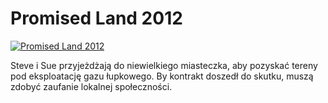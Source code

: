 Promised Land 2012 
=============
[![Promised Land 2012 ](http://vidos.pl/images/player.gif)](http://vidos.pl/promised-land-2012)

 Steve i Sue przyjeżdżają do niewielkiego miasteczka, aby pozyskać tereny pod eksploatację gazu łupkowego. By kontrakt doszedł do skutku, muszą zdobyć zaufanie lokalnej społeczności.
